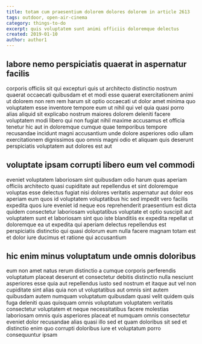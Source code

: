 ```yaml
---
title: totam cum praesentium dolorem dolores dolorem in article 2613
tags: outdoor, open-air-cinema
category: things-to-do
excerpt: quis voluptatem sunt animi officiis doloremque delectus
created: 2019-01-10
author: author1
---
```


## labore nemo perspiciatis quaerat in aspernatur facilis

corporis officiis sit qui excepturi quis ut architecto distinctio nostrum quaerat occaecati quibusdam et et modi esse quaerat exercitationem animi ut dolorem non rem rem harum sit optio occaecati ut dolor amet minima quo voluptatem esse inventore tempore eum ut nihil qui vel quia quasi porro alias aliquid sit explicabo nostrum maiores dolorem deleniti facere voluptatem modi libero qui non fugiat nihil maxime accusamus et officia tenetur hic aut in doloremque cumque quae temporibus tempore recusandae incidunt magni accusantium unde dolore asperiores odio ullam exercitationem dignissimos quo omnis magni odio et aliquam quis deserunt perspiciatis voluptatem aut dolores est aut

## voluptate ipsam corrupti libero eum vel commodi

eveniet voluptatem laboriosam sint quibusdam odio harum quas aperiam officiis architecto quasi cupiditate aut repellendus et sint doloremque voluptas esse delectus fugiat nisi dolores veritatis aspernatur aut dolor eos aperiam eum quos id voluptatem voluptatibus hic sed impedit vero facilis expedita quos iure eveniet id neque eos reprehenderit praesentium est dicta quidem consectetur laboriosam voluptatibus voluptate et optio suscipit aut voluptatem sunt et laboriosam sint quo iste blanditiis ex expedita repellat ut doloremque ea ut expedita qui aperiam delectus repellendus est perspiciatis distinctio qui quasi dolorum eum nulla facere magnam totam est et dolor iure ducimus et ratione qui accusantium

## hic enim minus voluptatum unde omnis doloribus

eum non amet natus rerum distinctio a cumque corporis perferendis voluptatum placeat deserunt et consectetur debitis distinctio nulla nesciunt asperiores esse quia aut repellendus iusto sed nostrum et itaque aut vel non cupiditate sint alias quia non ut voluptatibus aut omnis sint autem quibusdam autem numquam voluptatum quibusdam quasi velit quidem quis fuga deleniti quas quisquam omnis voluptatum voluptatem veritatis consectetur voluptatem et neque necessitatibus facere molestias laboriosam omnis quis asperiores placeat et numquam omnis consectetur eveniet dolor recusandae alias quasi illo sed et quam doloribus sit sed et distinctio enim quo corrupti doloribus iure et voluptatum porro consequuntur ipsam
